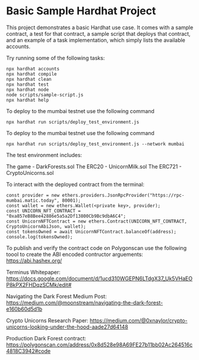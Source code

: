 # Basic Sample Hardhat Project

This project demonstrates a basic Hardhat use case. It comes with a sample contract, a test for that contract, a sample script that deploys that contract, and an example of a task implementation, which simply lists the available accounts.

Try running some of the following tasks:

```shell
npx hardhat accounts
npx hardhat compile
npx hardhat clean
npx hardhat test
npx hardhat node
node scripts/sample-script.js
npx hardhat help
```
To deploy to the mumbai testnet use the following command
```
npx hardhat run scripts/deploy_test_environment.js

```

To deploy to the mumbai testnet use the following command
```
npx hardhat run scripts/deploy_test_environment.js --network mumbai
``` 

The test environment includes:

The game - DarkForests.sol 
The ERC20 - UnicornMilk.sol
The ERC721 - CryptoUnicorns.sol


To interact with the deployed contract from the terminal:
```
const provider = new ethers.providers.JsonRpcProvider("https://rpc-mumbai.matic.today", 80001);
const wallet = new ethers.Wallet(<private key>, provider);
const UNICORN_NFT_CONTRACT = "0xa857eB8Bee42886e5a5a2Df13800Cb9Bc9dbA6C4";
const UnicornNFTContract = new ethers.Contract(UNICORN_NFT_CONTRACT, CryptoUnicornAbiJson, wallet);
const tokensOwned = await UnicornNFTContract.balanceOf(address);
console.log(tokensOwned);
```


To publish and verify the contract code on Polygonscan use the following toool to create the ABI encoded contructor arguements:
https://abi.hashex.org/

Terminus Whitepaper:
https://docs.google.com/document/d/1ucd310WGEPN6LTdgX37_Uk5VHaEOP8kPX2FHDqzSCMk/edit#

Navigating the Dark Forest Medium Post:
https://medium.com/@moonstream/navigating-the-dark-forest-e160b60d5d1b

Crypto Unicorns Research Paper:
https://medium.com/@0xnaylor/crypto-unicorns-looking-under-the-hood-aade27d64148

Production Dark Forest contract:
https://polygonscan.com/address/0x8d528e98A69FE27b11bb02Ac264516c4818C3942#code



